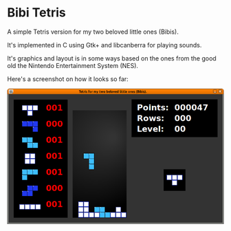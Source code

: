 # Bibi Tetris
A simple Tetris version for my two beloved little ones (Bibis).

It's implemented in C using Gtk+ and libcanberra for playing sounds.

It's graphics and layout is in some ways based on the ones from the good old the Nintendo Entertainment System (NES).

Here's a screenshot on how it looks so far:

![Bibi Tetris in action](images/bibi-tetris.png "Bibi Tetris in action.")

